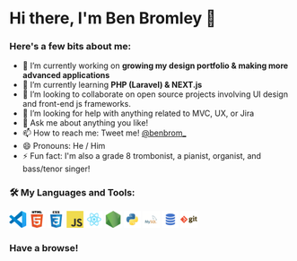 # Hi there, I'm Ben Bromley 👋
<!--
**Ben-Bromley/Ben-Bromley** is a ✨ _special_ ✨ repository because its `README.md` (this file) appears on your GitHub profile.
-->
### Here's a few bits about me:

- 🔭 I’m currently working on **growing my design portfolio & making more advanced applications**
- 🌱 I’m currently learning **PHP (Laravel) & NEXT.js**
- 👯 I’m looking to collaborate on open source projects involving UI design and front-end js frameworks.
- 🤔 I’m looking for help with anything related to MVC, UX, or Jira
- 💬 Ask me about anything you like!
- 📫 How to reach me: Tweet me! [@benbrom_](https://twitter.com/benbrom_)
- 😄 Pronouns: He / Him
- ⚡ Fun fact: I'm also a grade 8 trombonist, a pianist, organist, and bass/tenor singer!

### 🛠️ My Languages and Tools:

<code><img height="30" alt="Visual Studio Code" src="https://raw.githubusercontent.com/github/explore/80688e429a7d4ef2fca1e82350fe8e3517d3494d/topics/visual-studio-code/visual-studio-code.png"></code>
<code><img height="30" alt="HTML" src="https://raw.githubusercontent.com/github/explore/80688e429a7d4ef2fca1e82350fe8e3517d3494d/topics/html/html.png"></code>
<code><img height="30" alt="CSS" src="https://raw.githubusercontent.com/github/explore/80688e429a7d4ef2fca1e82350fe8e3517d3494d/topics/css/css.png"></code>
<code><img height="30" alt="JavaScript" src="https://raw.githubusercontent.com/github/explore/80688e429a7d4ef2fca1e82350fe8e3517d3494d/topics/javascript/javascript.png"></code>
<code><img height="30" alt="React" src="https://raw.githubusercontent.com/github/explore/80688e429a7d4ef2fca1e82350fe8e3517d3494d/topics/react/react.png"></code>
<code><img height="30" alt="NodeJS" src="https://raw.githubusercontent.com/github/explore/80688e429a7d4ef2fca1e82350fe8e3517d3494d/topics/nodejs/nodejs.png"></code>
<code><img height="30" alt="Python" src="https://raw.githubusercontent.com/github/explore/80688e429a7d4ef2fca1e82350fe8e3517d3494d/topics/python/python.png"></code>
<code><img height="30" alt="MySQL" src="https://raw.githubusercontent.com/github/explore/80688e429a7d4ef2fca1e82350fe8e3517d3494d/topics/mysql/mysql.png"></code>
<code><img height="30" alt="SQL" src="https://raw.githubusercontent.com/github/explore/80688e429a7d4ef2fca1e82350fe8e3517d3494d/topics/sql/sql.png"></code>
<code><img height="30" alt="Git" src="https://raw.githubusercontent.com/github/explore/80688e429a7d4ef2fca1e82350fe8e3517d3494d/topics/git/git.png"></code>

### Have a browse!
